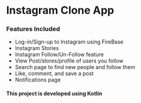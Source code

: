 <h1>Instagram Clone App </h1>

<h3>Features Included</h3>
<ul>
 <li>Log-in/Sign-up to Instagram using FireBase</li>
 <li>Instagram Stories</li>
 <li>Instagram Follow/Un-Follow feature</li>
 <li>View Post/stores/profile of users you follow</li>
 <li>Search page to find new people and follow them</li>
 <li>Like, comment, and save a post</li>
 <li>Notifications page</li>
</ul>

<h4> This project is developed using Kotlin </h4>
